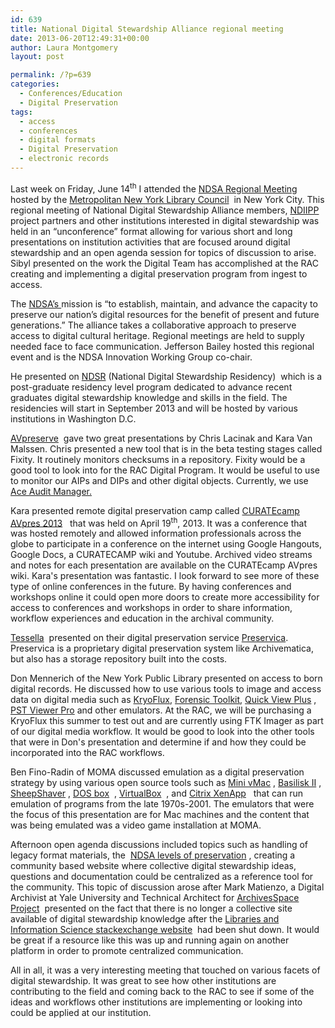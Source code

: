 ```yaml
---
id: 639
title: National Digital Stewardship Alliance regional meeting
date: 2013-06-20T12:49:31+00:00
author: Laura Montgomery
layout: post

permalink: /?p=639
categories:
  - Conferences/Education
  - Digital Preservation
tags:
  - access
  - conferences
  - digital formats
  - Digital Preservation
  - electronic records
---
```

Last week on Friday, June 14<sup>th</sup> I attended the [NDSA Regional Meeting](http://camps.nycdigital.org/ndsa/ "NDSA Regional Meeting")  hosted by the [Metropolitan New York Library Council](http://metro.org/ "Metropolitan New York Library Council")  in New York City. This regional meeting of National Digital Stewardship Alliance members, [NDIIPP](http://en.wikipedia.org/wiki/National_Digital_Information_Infrastructure_and_Preservation_Program "NDIIPP") project partners and other institutions interested in digital stewardship was held in an “unconference” format allowing for various short and long presentations on institution activities that are focused around digital stewardship and an open agenda session for topics of discussion to arise. Sibyl presented on the work the Digital Team has accomplished at the RAC creating and implementing a digital preservation program from ingest to access.

<!--more-->

The [NDSA’s ](http://www.digitalpreservation.gov/ndsa/mission "NDSA's")mission is “to establish, maintain, and advance the capacity to preserve our nation’s digital resources for the benefit of present and future generations.” The alliance takes a collaborative approach to preserve access to digital cultural heritage. Regional meetings are held to supply needed face to face communication. Jefferson Bailey hosted this regional event and is the NDSA Innovation Working Group co-chair.

He presented on [NDSR](http://www.digitalpreservation.gov/ndsr/program "NDSR") (National Digital Stewardship Residency)  which is a  post-graduate residency level program dedicated to advance recent graduates digital stewardship knowledge and skills in the field. The residencies will start in September 2013 and will be hosted by various institutions in Washington D.C.

[AVpreserve](http://www.avpreserve.com/ "AVpreserve")  gave two great presentations by Chris Lacinak and Kara Van Malssen. Chris presented a new tool that is in the beta testing stages called Fixity. It routinely monitors checksums in a repository. Fixity would be a good tool to look into for the RAC Digital Program. It would be useful to use to monitor our AIPs and DIPs and other digital objects. Currently, we use [Ace Audit Manager.](https://wiki.umiacs.umd.edu/adapt/index.php/Ace:Audit_Manager_Installation_Guide "Ace Audit Manager")

Kara presented remote digital preservation camp called [CURATEcamp AVpres 2013](http://wiki.curatecamp.org/index.php/CURATEcamp_AVpres_2013 "CURATEcamp AVpres 2013")   that was held on April 19<sup>th</sup>, 2013. It was a conference that was hosted remotely and allowed information professionals across the globe to participate in a conference on the internet using Google Hangouts, Google Docs, a CURATECAMP wiki and Youtube. Archived video streams and notes for each presentation are available on the CURATEcamp AVpres wiki. Kara's presentation was fantastic. I look forward to see more of these type of online conferences in the future. By having conferences and workshops online it could open more doors to create more accessibility for access to conferences and workshops in order to share information, workflow experiences and education in the archival community.

[Tessella](http://www.tessella.com/ "Tessella")  presented on their digital preservation service [Preservica](http://www.digital-preservation.com/solution/preservica/ "Preservica"). Preservica is a proprietary digital preservation system like Archivematica, but also has a storage repository built into the costs.

Don Mennerich of the New York Public Library presented on access to born digital records. He discussed how to use various tools to image and access data on digital media such as [KryoFlux](http://www.kryoflux.com/ "KryoFlux"), [Forensic Toolkit](http://www.accessdata.com/products/digital-forensics/ftk#.UcJYuJz3Pdw "Forensic Toolkit"), [Quick View Plus](http://www.avantstar.com/metro/home/products/quickviewplusstandardedition "Quick View Plus") , [PST Viewer Pro](http://download.cnet.com/PST-Viewer-Pro/3000-2369_4-75219623.html "PST Viewer Pro") and other emulators. At the RAC, we will be purchasing a KryoFlux this summer to test out and are currently using FTK Imager as part of our digital media workflow. It would be good to look into the other tools that were in Don's presentation and determine if and how they could be incorporated into the RAC workflows.

Ben Fino-Radin of MOMA discussed emulation as a digital preservation strategy by using various open source tools such as [Mini vMac](http://minivmac.sourceforge.net/ "Mini vMac") , [Basilisk II](http://basilisk.cebix.net/ "Basilisk II") , [SheepShaver](http://sheepshaver.cebix.net/ "SheepShaver") , [DOS box](http://www.dosbox.com/ "DOS box")  , [VirtualBox](https://www.virtualbox.org/ "VirtualBox")  , and [Citrix XenApp](https://en.wikipedia.org/wiki/Citrix_XenApp "Citrix XenApp")   that can run emulation of programs from the late 1970s-2001. The emulators that were the focus of this presentation are for Mac machines and the content that was being emulated was a video game installation at MOMA.

Afternoon open agenda discussions included topics such as handling of legacy format materials, the  [NDSA levels of preservation](http://www.digitalpreservation.gov/ndsa/activities/levels.html "NDSA levels of preservation") , creating a community based website where collective digital stewardship ideas, questions and documentation could be centralized as a reference tool for the community. This topic of discussion arose after Mark Matienzo, a Digital Archivist at Yale University and Technical Architect for [ArchivesSpace Project](http://www.archivesspace.org/ "ArchivesSpace")  presented on the fact that there is no longer a collective site available of digital stewardship knowledge after the [Libraries and Information Science stackexchange website](http://area51.stackexchange.com/proposals/12432/libraries-information-science "Libraries and Information Science stackexchange website")  had been shut down. It would be great if a resource like this was up and running again on another platform in order to promote centralized communication.

All in all, it was a very interesting meeting that touched on various facets of digital stewardship. It was great to see how other institutions are contributing to the field and coming back to the RAC to see if some of the ideas and workflows other institutions are implementing or looking into could be applied at our institution.